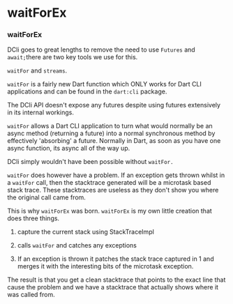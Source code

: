 # waitForEx

### waitForEx

DCli goes to great lengths to remove the need to use `Futures` and `await;`there are two key tools we use for this.

`waitFor` and `streams`.

`waitFor` is a fairly new Dart function which ONLY works for Dart CLI applications and can be found in the `dart:cli` package.

The DCli API doesn't expose any futures despite using futures extensively in its internal workings.

`waitFor` allows a Dart CLI application to turn what would normally be an async method \(returning a future\) into a normal synchronous method by effectively 'absorbing' a future. Normally in Dart, as soon as you have one async function, its async all of the way up. 

DCli simply wouldn't have been possible without `waitFor.`

`waitFor` does however have a problem. If an exception gets thrown whilst in a `waitFor` call, then the stacktrace generated will be a microtask based stack trace. These stacktraces are useless as they don't show you where the original call came from.

This is why `waitForEx` was born. `waitForEx` is my own little creation that does three things. 

1. capture the current stack using StackTraceImpl 

2. calls `waitFor` and catches any exceptions 

3. If an exception is thrown it patches the stack trace captured in 1 and merges it with the interesting bits of the microtask exception.

The result is that you get a clean stacktrace that points to the exact line that cause the problem and we have a stacktrace that actually shows where it was called from.


